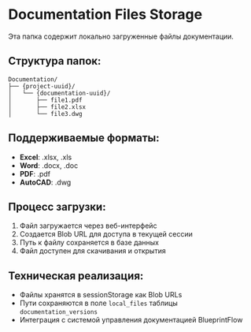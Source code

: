 # Documentation Files Storage

Эта папка содержит локально загруженные файлы документации.

## Структура папок:
```
Documentation/
├── {project-uuid}/
│   └── {documentation-uuid}/
│       ├── file1.pdf
│       ├── file2.xlsx
│       └── file3.dwg
```

## Поддерживаемые форматы:
- **Excel**: .xlsx, .xls
- **Word**: .docx, .doc  
- **PDF**: .pdf
- **AutoCAD**: .dwg

## Процесс загрузки:
1. Файл загружается через веб-интерфейс
2. Создается Blob URL для доступа в текущей сессии
3. Путь к файлу сохраняется в базе данных
4. Файл доступен для скачивания и открытия

## Техническая реализация:
- Файлы хранятся в sessionStorage как Blob URLs
- Пути сохраняются в поле `local_files` таблицы `documentation_versions`
- Интеграция с системой управления документацией BlueprintFlow